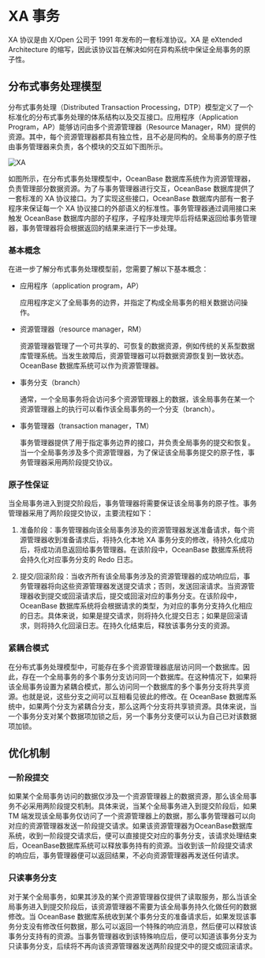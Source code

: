 # XA 事务

XA 协议是由 X/Open 公司于 1991 年发布的一套标准协议。XA 是 eXtended Architecture 的缩写，因此该协议旨在解决如何在异构系统中保证全局事务的原子性。

## 分布式事务处理模型

分布式事务处理（Distributed Transaction Processing，DTP）模型定义了一个标准化的分布式事务处理的体系结构以及交互接口。应用程序（Application Program，AP）能够访问由多个资源管理器（Resource Manager，RM）提供的资源。其中，每个资源管理器都具有独立性，且不必是同构的。全局事务的原子性由事务管理器来负责，各个模块的交互如下图所示。

![XA](https://help-static-aliyun-doc.aliyuncs.com/assets/img/zh-CN/3963623461/p353331.jpg)

如图所示，在分布式事务处理模型中，OceanBase 数据库系统作为资源管理器，负责管理部分数据资源。为了与事务管理器进行交互，OceanBase 数据库提供了一套标准的 XA 协议接口。为了实现这些接口，OceanBase 数据库内部有一套子程序来保证每一个 XA 协议接口的外部语义的标准性。事务管理器通过调用接口来触发 OceanBase 数据库内部的子程序，子程序处理完毕后将结果返回给事务管理器，事务管理器将会根据返回的结果来进行下一步处理。

### 基本概念

在进一步了解分布式事务处理模型前，您需要了解以下基本概念：

* 应用程序（application program，AP）

  应用程序定义了全局事务的边界，并指定了构成全局事务的相关数据访问操作。
  
* 资源管理器（resource manager，RM）

  资源管理器管理了一个可共享的、可恢复的数据资源，例如传统的关系型数据库管理系统。当发生故障后，资源管理器可以将数据资源恢复到一致状态。OceanBase 数据库系统可以作为资源管理器。
  
* 事务分支（branch）

  通常，一个全局事务将会访问多个资源管理器上的数据，该全局事务在某一个资源管理器上的执行可以看作该全局事务的一个分支（branch）。
  
* 事务管理器（transaction manager，TM）

  事务管理器提供了用于指定事务边界的接口，并负责全局事务的提交和恢复。当一个全局事务涉及多个资源管理器，为了保证该全局事务提交的原子性，事务管理器采用两阶段提交协议。
  
### 原子性保证

当全局事务进入到提交阶段后，事务管理器将需要保证该全局事务的原子性。事务管理器采用了两阶段提交协议，主要流程如下：

1. 准备阶段：事务管理器向该全局事务涉及的资源管理器发送准备请求，每个资源管理器收到准备请求后，将持久化本地 XA 事务分支的修改，待持久化成功后，将成功消息返回给事务管理器。在该阶段中，OceanBase 数据库系统将会持久化对应事务分支的 Redo 日志。

2. 提交/回滚阶段：当收齐所有该全局事务涉及的资源管理器的成功响应后，事务管理器将向这些资源管理器发送提交请求；否则，发送回滚请求。当资源管理器收到提交或回滚请求后，提交或回滚对应的事务分支。在该阶段中，OceanBase 数据库系统将会根据请求的类型，为对应的事务分支持久化相应的日志。具体来说，如果是提交请求，则将持久化提交日志；如果是回滚请求，则将持久化回滚日志。在持久化结束后，释放该事务分支的资源。

### 紧耦合模式

在分布式事务处理模型中，可能存在多个资源管理器底层访问同一个数据库。因此，存在一个全局事务的多个事务分支访问同一个数据库。在这种情况下，如果将该全局事务设置为紧耦合模式，那么访问同一个数据库的多个事务分支将共享资源。也就是说，这些分支之间可以互相看见彼此的修改。在 OceanBase 数据库系统中，如果两个分支为紧耦合分支，那么这两个分支将共享锁资源。具体来说，当一个事务分支对某个数据项加锁之后，另一个事务分支便可以认为自己已对该数据项加锁。

## 优化机制

### 一阶段提交

如果某个全局事务访问的数据仅涉及一个资源管理器上的数据资源，那么该全局事务不必采用两阶段提交机制。具体来说，当某个全局事务进入到提交阶段后，如果 TM 端发现该全局事务仅访问了一个资源管理器上的数据，那么事务管理器可以向对应的资源管理器发送一阶段提交请求。如果该资源管理器为OceanBase数据库系统，收到一阶段提交请求后，便可以直接提交对应的事务分支，该请求处理结束后，OceanBase数据库系统可以释放事务持有的资源。当收到该一阶段提交请求的响应后，事务管理器便可以返回结果，不必向资源管理器再发送任何请求。

### 只读事务分支

对于某个全局事务，如果其涉及的某个资源管理器仅提供了读取服务，那么当该全局事务进入到提交阶段后，该资源管理器不需要为该全局事务持久化做任何的数据修改。当 OceanBase 数据库系统收到某个事务分支的准备请求后，如果发现该事务分支没有修改任何数据，那么可以返回一个特殊的响应消息，然后便可以释放该事务分支持有的资源。当事务管理器收到该特殊响应后，便可以知道该事务分支为只读事务分支，后续将不再向该资源管理器发送两阶段提交中的提交或回滚请求。

